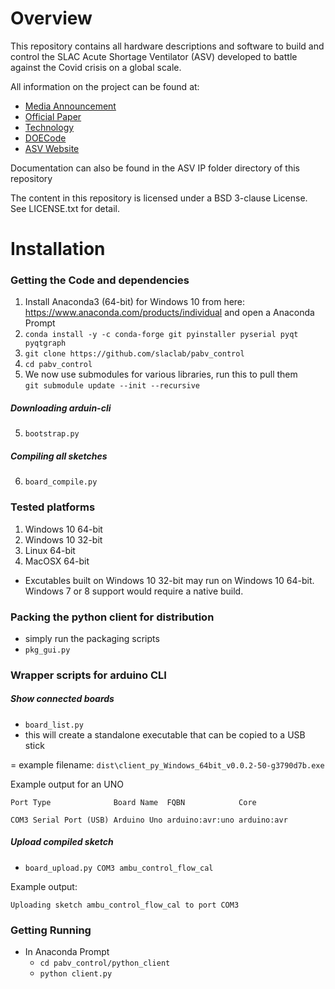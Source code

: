 # Overview

This repository contains all hardware descriptions and software to build and control the SLAC
Acute Shortage Ventilator (ASV) developed to battle against the Covid crisis on a global scale.

All information on the project can be found at:

- [Media Announcement](https://www6.slac.stanford.edu/news/2020-08-13-slac-scientists-invent-low-cost-emergency-ventilator-and-share-design-free.aspx)
- [Official Paper](https://www.medrxiv.org/content/10.1101/2020.07.20.20158147v1)
- [Technology](http://techfinder.stanford.edu/technologies/S20-256_acute-shortage-ventilator)
- [DOECode](https://www.osti.gov/doecode/biblio/52411)
- [ASV Website](https://www.slac-asv.net/)

Documentation can also be found in the ASV IP folder directory of this repository

The content in this repository is licensed under a BSD 3-clause License. See LICENSE.txt for detail.

# Installation
### Getting the Code and dependencies
1. Install Anaconda3 (64-bit) for Windows 10 from here:
   https://www.anaconda.com/products/individual
and open a Anaconda Prompt
2. `conda install -y -c conda-forge git pyinstaller pyserial pyqt pyqtgraph`
3. `git clone https://github.com/slaclab/pabv_control`
4. `cd pabv_control`  
5. We now use submodules for various libraries, run this to pull them  
   `git submodule update --init --recursive`
##### Downloading arduin-cli
5. `bootstrap.py`
##### Compiling all sketches
6. `board_compile.py`

### Tested platforms
1.    Windows 10 64-bit
2.    Windows 10 32-bit
3.    Linux 64-bit
4.    MacOSX 64-bit

- Excutables built on Windows 10 32-bit may run on Windows 10 64-bit. Windows 7 or 8 support would require a native build.

### Packing the python client for distribution
- simply run the packaging scripts
- `pkg_gui.py`

### Wrapper scripts for arduino CLI

##### Show connected boards
- `board_list.py`
- this will create a standalone executable that can be copied to a USB stick

= example filename: `dist\client_py_Windows_64bit_v0.0.2-50-g3790d7b.exe`

Example output for an UNO

`Port Type              Board Name  FQBN            Core`

`COM3 Serial Port (USB) Arduino Uno arduino:avr:uno arduino:avr`

##### Upload compiled sketch
- `board_upload.py COM3 ambu_control_flow_cal`

Example output:

`Uploading sketch ambu_control_flow_cal to port COM3`

### Getting Running
- In Anaconda Prompt  
  - `cd pabv_control/python_client`  
  - `python client.py`  
